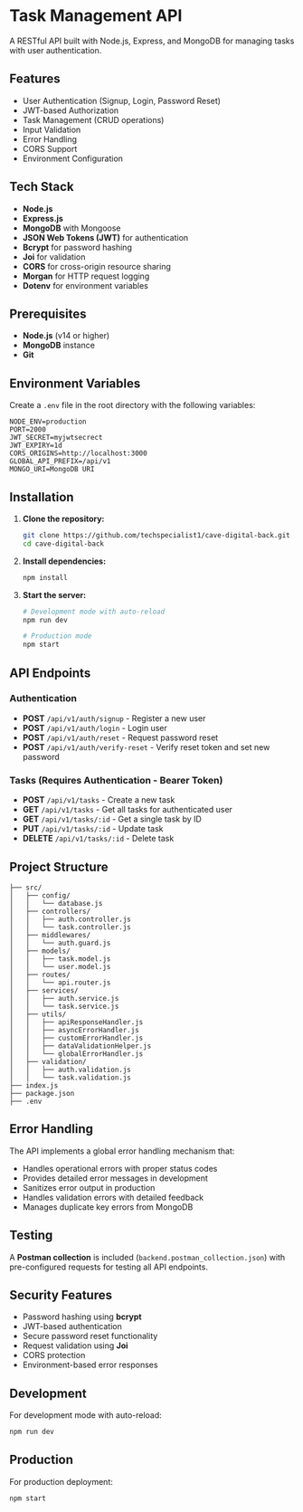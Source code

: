 # Task Management API

A RESTful API built with Node.js, Express, and MongoDB for managing tasks with user authentication.

## Features

- User Authentication (Signup, Login, Password Reset)
- JWT-based Authorization
- Task Management (CRUD operations)
- Input Validation
- Error Handling
- CORS Support
- Environment Configuration

## Tech Stack

- **Node.js**
- **Express.js**
- **MongoDB** with Mongoose
- **JSON Web Tokens (JWT)** for authentication
- **Bcrypt** for password hashing
- **Joi** for validation
- **CORS** for cross-origin resource sharing
- **Morgan** for HTTP request logging
- **Dotenv** for environment variables

## Prerequisites

- **Node.js** (v14 or higher)
- **MongoDB** instance
- **Git**

## Environment Variables

Create a `.env` file in the root directory with the following variables:

```
NODE_ENV=production
PORT=2000
JWT_SECRET=myjwtsecrect
JWT_EXPIRY=1d
CORS_ORIGINS=http://localhost:3000
GLOBAL_API_PREFIX=/api/v1
MONGO_URI=MongoDB URI
```

## Installation

1. **Clone the repository:**

   ```bash
   git clone https://github.com/techspecialist1/cave-digital-back.git
   cd cave-digital-back
   ```

2. **Install dependencies:**

   ```bash
   npm install
   ```

3. **Start the server:**

   ```bash
   # Development mode with auto-reload
   npm run dev

   # Production mode
   npm start
   ```

## API Endpoints

### Authentication

- **POST** `/api/v1/auth/signup` - Register a new user
- **POST** `/api/v1/auth/login` - Login user
- **POST** `/api/v1/auth/reset` - Request password reset
- **POST** `/api/v1/auth/verify-reset` - Verify reset token and set new password

### Tasks (Requires Authentication - Bearer Token)

- **POST** `/api/v1/tasks` - Create a new task
- **GET** `/api/v1/tasks` - Get all tasks for authenticated user
- **GET** `/api/v1/tasks/:id` - Get a single task by ID
- **PUT** `/api/v1/tasks/:id` - Update task
- **DELETE** `/api/v1/tasks/:id` - Delete task

## Project Structure

```
├── src/
│   ├── config/
│   │   └── database.js
│   ├── controllers/
│   │   ├── auth.controller.js
│   │   └── task.controller.js
│   ├── middlewares/
│   │   └── auth.guard.js
│   ├── models/
│   │   ├── task.model.js
│   │   └── user.model.js
│   ├── routes/
│   │   └── api.router.js
│   ├── services/
│   │   ├── auth.service.js
│   │   └── task.service.js
│   ├── utils/
│   │   ├── apiResponseHandler.js
│   │   ├── asyncErrorHandler.js
│   │   ├── customErrorHandler.js
│   │   ├── dataValidationHelper.js
│   │   └── globalErrorHandler.js
│   ├── validation/
│   │   ├── auth.validation.js
│   │   └── task.validation.js
├── index.js
├── package.json
├── .env
```

## Error Handling

The API implements a global error handling mechanism that:

- Handles operational errors with proper status codes
- Provides detailed error messages in development
- Sanitizes error output in production
- Handles validation errors with detailed feedback
- Manages duplicate key errors from MongoDB

## Testing

A **Postman collection** is included (`backend.postman_collection.json`) with pre-configured requests for testing all API endpoints.

## Security Features

- Password hashing using **bcrypt**
- JWT-based authentication
- Secure password reset functionality
- Request validation using **Joi**
- CORS protection
- Environment-based error responses

## Development

For development mode with auto-reload:

```bash
npm run dev
```

## Production

For production deployment:

```bash
npm start
```
